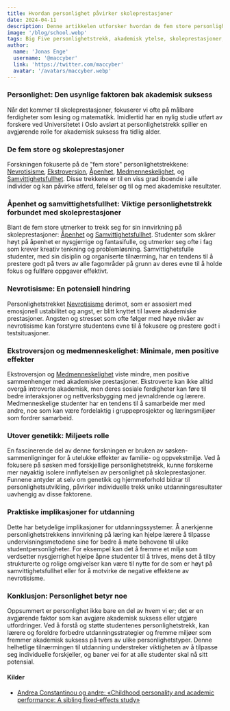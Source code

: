 ```yaml
---
title: Hvordan personlighet påvirker skoleprestasjoner
date: 2024-04-11
description: Denne artikkelen utforsker hvordan de fem store personlighetstrekkene påvirker akademisk ytelse, med vekt på den betydelige innflytelsen av åpenhet og samvittighetsfullhet på suksess i skolesammenheng.
image: '/blog/school.webp'
tags: Big Five personlighetstrekk, akademisk ytelse, skoleprestasjoner, studentatferd, pedagogisk psykologi, personlighetens innvirkning på læring, nevrotisisme og utdanning, samvittighetsfullhet hos studenter, åpenhet og kreativitet, medmenneskelighet og teamarbeid, ekstroversjon på skolen
author:
  name: 'Jonas Enge'
  username: '@maccyber'
  link: 'https://twitter.com/maccyber'
  avatar: '/avatars/maccyber.webp'
---
```


### Personlighet: Den usynlige faktoren bak akademisk suksess

Når det kommer til skoleprestasjoner, fokuserer vi ofte på målbare ferdigheter som lesing og matematikk. Imidlertid har en nylig studie utført av forskere ved Universitetet i Oslo avslørt at personlighetstrekk spiller en avgjørende rolle for akademisk suksess fra tidlig alder.

### De fem store og skoleprestasjoner

Forskningen fokuserte på de "fem store" personlighetstrekkene: [Nevrotisisme](/articles/neuroticism), [Ekstroversjon](/articles/extraversion), [Åpenhet](/articles/openness_to_experience), [Medmenneskelighet](/articles/agreeableness), og [Samvittighetsfullhet](/articles/conscientiousness). Disse trekkene er til en viss grad iboende i alle individer og kan påvirke atferd, følelser og til og med akademiske resultater.

### Åpenhet og samvittighetsfullhet:  Viktige personlighetstrekk forbundet med skoleprestasjoner

Blant de fem store utmerker to trekk seg for sin innvirkning på skoleprestasjoner: [Åpenhet](/articles/openness_to_experience) og [Samvittighetsfullhet](/articles/conscientiousness). Studenter som skårer høyt på åpenhet er nysgjerrige og fantasifulle, og utmerker seg ofte i fag som krever kreativ tenkning og problemløsning. Samvittighetsfulle studenter, med sin disiplin og organiserte tilnærming, har en tendens til å prestere godt på tvers av alle fagområder på grunn av deres evne til å holde fokus og fullføre oppgaver effektivt.

### Nevrotisisme: En potensiell hindring

Personlighetstrekket [Nevrotisisme](/articles/neuroticism) derimot, som er assosiert med emosjonell ustabilitet og angst, er blitt knyttet til lavere akademiske prestasjoner. Angsten og stresset som ofte følger med høye nivåer av nevrotisisme kan forstyrre studentens evne til å fokusere og prestere godt i testsituasjoner.

### Ekstroversjon og medmenneskelighet: Minimale, men positive effekter

Ekstroversjon og [Medmenneskelighet](/articles/agreeableness) viste mindre, men positive sammenhenger med akademiske prestasjoner. Ekstroverte kan ikke alltid overgå introverte akademisk, men deres sosiale ferdigheter kan føre til bedre interaksjoner og nettverksbygging med jevnaldrende og lærere. Medmenneskelige studenter har en tendens til å samarbeide mer med andre, noe som kan være fordelaktig i gruppeprosjekter og læringsmiljøer som fordrer samarbeid.

### Utover genetikk: Miljøets rolle

En fascinerende del av denne forskningen er bruken av søsken-sammenligninger for å utelukke effekter av familie- og oppvekstmiljø. Ved å fokusere på søsken med forskjellige personlighetstrekk, kunne forskerne mer nøyaktig isolere innflytelsen av personlighet på skoleprestasjoner. Funnene antyder at selv om genetikk og hjemmeforhold bidrar til personlighetsutvikling, påvirker individuelle trekk unike utdanningsresultater uavhengig av disse faktorene.

### Praktiske implikasjoner for utdanning

Dette har betydelige implikasjoner for utdanningssystemer. Å anerkjenne personlighetstrekkens innvirkning på læring kan hjelpe lærere å tilpasse undervisningsmetodene sine for bedre å møte behovene til ulike studentpersonligheter. For eksempel kan det å fremme et miljø som verdsetter nysgjerrighet hjelpe åpne studenter til å trives, mens det å tilby strukturerte og rolige omgivelser kan være til nytte for de som er høyt på samvittighetsfullhet eller for å motvirke de negative effektene av nevrotisisme.

### Konklusjon: Personlighet betyr noe

Oppsummert er personlighet ikke bare en del av hvem vi er; det er en avgjørende faktor som kan avgjøre akademisk suksess eller utgjøre utfordringer. Ved å forstå og støtte studentenes personlighetstrekk, kan lærere og foreldre forbedre utdanningsstrategier og fremme miljøer som fremmer akademisk suksess på tvers av ulike personlighetstyper. Denne helhetlige tilnærmingen til utdanning understreker viktigheten av å tilpasse seg individuelle forskjeller, og baner vei for at alle studenter skal nå sitt potensial.

#### **Kilder**

- [Andrea Constantinou og andre: «Childhood personality and academic performance: A sibling fixed‐effects study»](https://www.researchgate.net/publication/376070353_Childhood_personality_and_academic_performance_A_sibling_fixed-effects_study)
